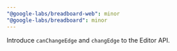 ```yaml
---
"@google-labs/breadboard-web": minor
"@google-labs/breadboard": minor
---
```


Introduce `canChangeEdge` and `changEdge` to the Editor API.
